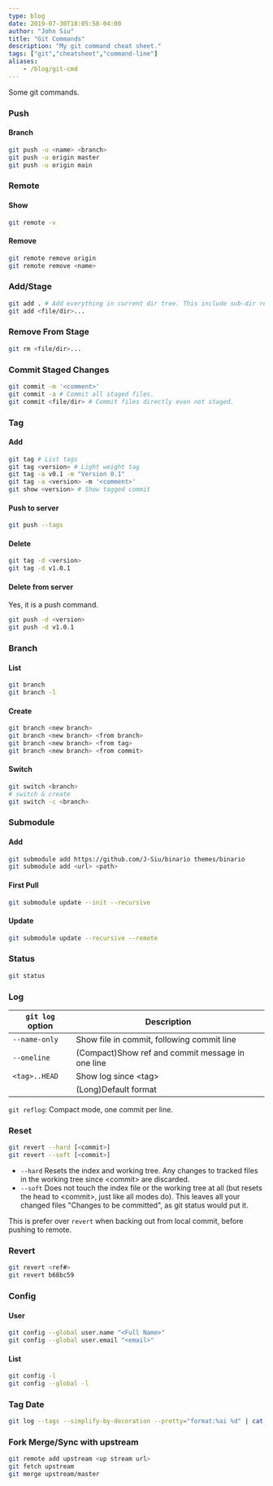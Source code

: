 ```yaml
---
type: blog
date: 2019-07-30T18:05:58-04:00
author: "John Siu"
title: "Git Commands"
description: "My git command cheat sheet."
tags: ["git","cheatsheet","command-line"]
aliases:
    - /blog/git-cmd
---
```

Some git commands.
<!--more-->
### Push

#### Branch

```sh
git push -u <name> <branch>
git push -u origin master
git push -u origin main
```

### Remote

#### Show

```sh
git remote -v
```

#### Remove

```sh
git remote remove origin
git remote remove <name>
```

### Add/Stage

```sh
git add . # Add everything in current dir tree. This include sub-dir recursively.
git add <file/dir>...
```

### Remove From Stage

```sh
git rm <file/dir>...
```

### Commit Staged Changes

```sh
git commit -m '<comment>'
git commit -a # Commit all staged files.
git commit <file/dir> # Commit files directly even not staged.
```

### Tag

#### Add

```sh
git tag # List tags
git tag <version> # Light weight tag
git tag -a v0.1 -m "Version 0.1"
git tag -a <version> -m '<comment>'
git show <version> # Show tagged commit
```

#### Push to server

```sh
git push --tags
```

#### Delete

```sh
git tag -d <version>
git tag -d v1.0.1
```

#### Delete from server

Yes, it is a push command.
```sh
git push -d <version>
git push -d v1.0.1
```

### Branch

#### List
```sh
git branch
git branch -l
```
#### Create
```sh
git branch <new branch>
git branch <new branch> <from branch>
git branch <new branch> <from tag>
git branch <new branch> <from commit>
```

#### Switch
```sh
git switch <branch>
# switch & create
git switch -c <branch>
```
### Submodule

#### Add

```sh
git submodule add https://github.com/J-Siu/binario themes/binario
git submodule add <url> <path>
```

#### First Pull

```sh
git submodule update --init --recursive
```

#### Update

```sh
git submodule update --recursive --remote
```

### Status

```sh
git status
```

### Log

`git log` option|Description
---|---
`--name-only`|Show file in commit, following commit line
`--oneline`|(Compact)Show ref and commit message in one line
`<tag>..HEAD`|Show log since \<tag\>
||(Long)Default format

`git reflog`: Compact mode, one commit per line.
### Reset

```sh
git revert --hard [<commit>]
git revert --soft [<commit>]
```

- `--hard` Resets the index and working tree. Any changes to tracked files in the working tree since \<commit\> are discarded.
- `--soft` Does not touch the index file or the working tree at all (but resets the head to \<commit\>, just like all modes do). This leaves all your changed files "Changes to be committed", as git status would put it.

This is prefer over `revert` when backing out from local commit, before pushing to remote.

### Revert

```sh
git revert <ref#>
git revert b68bc59
```

### Config

#### User

```sh
git config --global user.name "<Full Name>"
git config --global user.email "<email>"
```

#### List

```sh
git config -l
git config --global -l
```

### Tag Date

```sh
git log --tags --simplify-by-decoration --pretty="format:%ai %d" | cat
```

### Fork Merge/Sync with upstream

```sh
git remote add upstream <up stream url>
git fetch upstream
git merge upstream/master
```